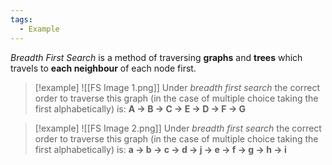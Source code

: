```yaml
---
tags:
  - Example
---
```

_Breadth First Search_ is a method of traversing **graphs** and **trees** which travels to **each neighbour** of each node first.

> [!example]
> ![[FS Image 1.png]]
> Under _breadth first search_ the correct order to traverse this graph (in the case of multiple choice taking the first alphabetically) is:
> **A → B → C → E → D → F → G**

> [!example]
> ![[FS Image 2.png]]
> Under _breadth first search_ the correct order to traverse this graph (in the case of multiple choice taking the first alphabetically) is:
> **a → b → c → d → j → e → f → g → h → i** 	